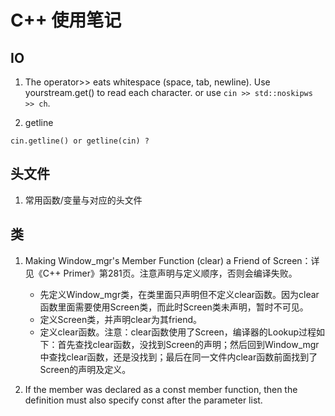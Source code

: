 # C++ 使用笔记

## IO

1. The operator>> eats whitespace (space, tab, newline). Use yourstream.get() to read each character. or use `cin >> std::noskipws >> ch`.

2. getline
```
cin.getline() or getline(cin) ?

```
## 头文件

1. 常用函数/变量与对应的头文件

## 类

1. Making Window_mgr's Member Function (clear) a Friend of Screen：详见《C++ Primer》第281页。注意声明与定义顺序，否则会编译失败。
    - 先定义Window_mgr类，在类里面只声明但不定义clear函数。因为clear函数里面需要使用Screen类，而此时Screen类未声明，暂时不可见。
    - 定义Screen类，并声明clear为其friend。
    - 定义clear函数。注意：clear函数使用了Screen，编译器的Lookup过程如下：首先查找clear函数，没找到Screen的声明；然后回到Window_mgr中查找clear函数，还是没找到；最后在同一文件内clear函数前面找到了Screen的声明及定义。

2. If the member was declared as a const member function, then the definition must also specify const after the parameter list. 
